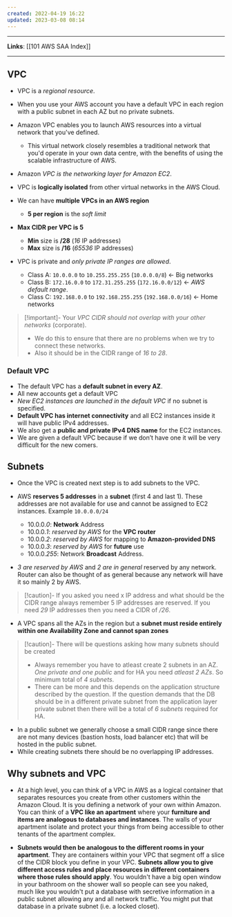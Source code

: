 ```yaml
---
created: 2022-04-19 16:22
updated: 2023-03-08 08:14
---
```

---
**Links**: [[101 AWS SAA Index]]

---
## VPC
- VPC is a *regional resource*.
- When you use your AWS account you have a default VPC in each region with a public subnet in each AZ but no private subnets.
- Amazon VPC enables you to launch AWS resources into a virtual network that you've defined. 
	- This virtual network closely resembles a traditional network that you'd operate in your own data centre, with the benefits of using the scalable infrastructure of AWS.
- Amazon *VPC is the networking layer for Amazon EC2*.
- VPC is **logically isolated** from other virtual networks in the AWS Cloud.
- We can have **multiple VPCs in an AWS region** 
	- **5 per region** is the *soft limit*

- **Max CIDR per VPC is 5**
	- **Min** size is **/28** (*16* IP addresses) 
	- **Max** size is **/16** (*65536* IP addresses)

- VPC is private and *only private IP ranges are allowed*. 
	- Class A: `10.0.0.0` to `10.255.255.255` (`10.0.0.0/8`) <- Big networks
	- Class B: `172.16.0.0` to `172.31.255.255` (`172.16.0.0/12`) <- *AWS default range*.
	- Class C: `192.168.0.0` to `192.168.255.255` (`192.168.0.0/16`) <- Home networks

> [!important]- Your *VPC CIDR should not overlap with your other networks* (corporate).
> - We do this to ensure that there are no problems when we try to connect these networks.
> - Also it should be in the CIDR range of *16 to 28*.

### Default VPC
- The default VPC has a **default subnet in every AZ**.
- All new accounts get a default VPC
- *New EC2 instances are launched in the default VPC* if no subnet is specified.
- **Default VPC has internet connectivity** and all EC2 instances inside it will have public IPv4 addresses.
- We also get a **public and private IPv4 DNS name** for the EC2 instances.
- We are given a default VPC because if we don’t have one it will be very difficult for the new comers.

## Subnets
- Once the VPC is created next step is to add subnets to the VPC.

- AWS **reserves 5 addresses** in a **subnet** (first 4 and last 1). These addresses are not available for use and cannot be assigned to EC2 instances. Example `10.0.0.0/24`
	- 10.0.0.*0*: **Network** Address
	- 10.0.0.*1*: *reserved by AWS* for the **VPC router**
	- 10.0.0.*2*: *reserved by AWS* for mapping to **Amazon-provided DNS**
	- 10.0.0.*3*: *reserved by AWS* for **future** use
	- 10.0.0.*255*: Network **Broadcast** Address. 

- *3 are reserved by AWS* and *2 are in general* reserved by any network. Router can also be thought of as general because any network will have it so mainly 2 by AWS.

> [!caution]- If you asked you need x IP address and what should be the CIDR range always remember 5 IP addresses are reserved.
> If you need *29* IP addresses then you need a CIDR of */26*.

- A VPC spans all the AZs in the region but a **subnet must reside entirely within one Availability Zone and cannot span zones**

> [!caution]- There will be questions asking how many subnets should be created
> - Always remember you have to atleast create 2 subnets in an AZ. *One private and one public* and for HA you need *atleast 2 AZs*. So minimum total of *4 subnets*.
> - There can be more and this depends on the application structure described by the question. If the question demands that the DB should be in a different private subnet from the application layer private subnet then there will be a total of *6 subnets* required for HA.

- In a public subnet we generally choose a small CIDR range since there are not many devices (bastion hosts, load balancer etc) that will be hosted in the public subnet.
- While creating subnets there should be no overlapping IP addresses.

## Why subnets and VPC
- At a high level, you can think of a VPC in AWS as a logical container that separates resources you create from other customers within the Amazon Cloud. It is you defining a network of your own within Amazon. You can think of a **VPC like an apartment** where your **furniture and items are analogous to databases and instances**. The walls of your apartment isolate and protect your things from being accessible to other tenants of the apartment complex.

- **Subnets would then be analogous to the different rooms in your apartment**. They are containers within your VPC that segment off a slice of the CIDR block you define in your VPC. **Subnets allow you to give different access rules and place resources in different containers where those rules should apply**. You wouldn't have a big open window in your bathroom on the shower wall so people can see you naked, much like you wouldn't put a database with secretive information in a public subnet allowing any and all network traffic. You might put that database in a private subnet (i.e. a locked closet).